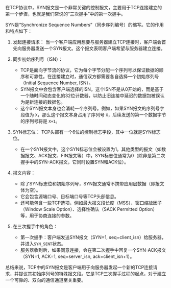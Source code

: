 
在TCP协议中，SYN报文是一个非常关键的控制报文，主要用于TCP连接建立的第一个步骤，也就是我们常说的“三次握手”中的第一次握手。

SYN是“Synchronize Sequence Numbers”（同步序列编号）的缩写。它的作用和特点如下：

1.  发起连接请求：
    当一个客户端应用想要与服务器建立TCP连接时，客户端会首先向服务器发送一个SYN报文。这个报文表明客户端希望与服务器建立连接。

2.  同步初始序列号（ISN）：
    *   TCP是面向字节流的协议，它为每个字节分配一个序列号以保证数据的顺序和可靠性。在连接建立时，通信双方都需要各自选择一个初始序列号（Initial Sequence Number, ISN）。
    *   SYN报文中会包含客户端选择的ISN。这个ISN不是从0开始的，而是基于一个随时间动态变化的32位计数器，以防止旧连接中延迟的数据包被误认为是新连接的数据包。
    *   这个SYN报文本身也会消耗一个序列号。例如，如果SYN报文的序列号字段值为 `X`，那么这个报文本身占用了序列号 `X`，后续发送的第一个数据字节的序列号将是 `X+1`。

3.  SYN标志位：
    TCP头部有一个6位的控制标志字段，其中一位就是SYN标志位。
    *   在一个SYN报文中，这个SYN标志位会被设置为1。其他类型的报文（如数据报文、ACK报文、FIN报文等）中，SYN标志位通常为0（除非是第二次握手中的SYN-ACK报文，它同时设置SYN和ACK位）。

4.  报文内容：
    *   除了SYN标志位和初始序列号，SYN报文通常不携带应用层数据（即报文体为空）。
    *   它会包含源端口号、目标端口号等TCP头部信息。
    *   还可能包含一些TCP选项，例如最大报文段长度（MSS）、窗口缩放因子（Window Scale Option）、选择性确认（SACK Permitted Option）等，用于协商连接的参数。

5.  在三次握手中的角色：
    *   第一次握手：客户端发送SYN报文（SYN=1, seq=client_isn）给服务器，并进入`SYN_SENT`状态。
    *   服务器收到后，如果同意连接，会在第二次握手中回复一个SYN-ACK报文（SYN=1, ACK=1, seq=server_isn, ack=client_isn+1）。

总结来说，TCP中的SYN报文是客户端用于向服务器发起一个新的TCP连接请求，并提议其初始序列号的特殊报文段。它是TCP三次握手过程的起点，对于建立一个可靠的、双向的通信通道至关重要。

